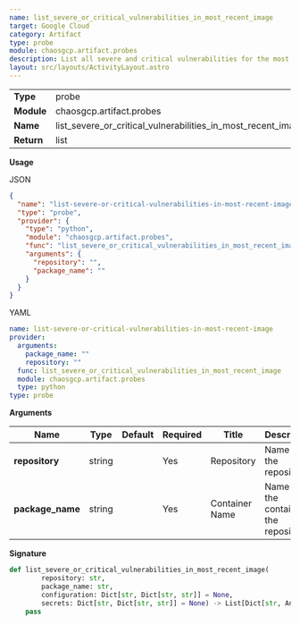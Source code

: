 ```yaml
---
name: list_severe_or_critical_vulnerabilities_in_most_recent_image
target: Google Cloud
category: Artifact
type: probe
module: chaosgcp.artifact.probes
description: List all severe and critical vulnerabilities for the most recent tag
layout: src/layouts/ActivityLayout.astro
---
```


|            |                                                              |
| ---------- | ------------------------------------------------------------ |
| **Type**   | probe                                                        |
| **Module** | chaosgcp.artifact.probes                                     |
| **Name**   | list_severe_or_critical_vulnerabilities_in_most_recent_image |
| **Return** | list                                                         |

**Usage**

JSON

```json
{
  "name": "list-severe-or-critical-vulnerabilities-in-most-recent-image",
  "type": "probe",
  "provider": {
    "type": "python",
    "module": "chaosgcp.artifact.probes",
    "func": "list_severe_or_critical_vulnerabilities_in_most_recent_image",
    "arguments": {
      "repository": "",
      "package_name": ""
    }
  }
}
```

YAML

```yaml
name: list-severe-or-critical-vulnerabilities-in-most-recent-image
provider:
  arguments:
    package_name: ""
    repository: ""
  func: list_severe_or_critical_vulnerabilities_in_most_recent_image
  module: chaosgcp.artifact.probes
  type: python
type: probe
```

**Arguments**

| Name             | Type   | Default | Required | Title          | Description                             |
| ---------------- | ------ | ------- | -------- | -------------- | --------------------------------------- |
| **repository**   | string |         | Yes      | Repository     | Name of the repository                  |
| **package_name** | string |         | Yes      | Container Name | Name of the container in the repository |

**Signature**

```python
def list_severe_or_critical_vulnerabilities_in_most_recent_image(
        repository: str,
        package_name: str,
        configuration: Dict[str, Dict[str, str]] = None,
        secrets: Dict[str, Dict[str, str]] = None) -> List[Dict[str, Any]]:
    pass
```
